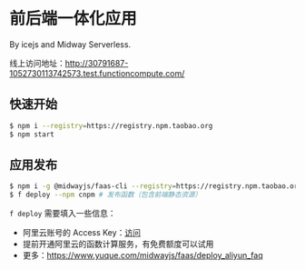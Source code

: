 # 前后端一体化应用

By icejs and Midway Serverless.

线上访问地址：http://30791687-1052730113742573.test.functioncompute.com/

## 快速开始

```bash
$ npm i --registry=https://registry.npm.taobao.org
$ npm start
```

## 应用发布

```bash
$ npm i -g @midwayjs/faas-cli --registry=https://registry.npm.taobao.org
$ f deploy --npm cnpm # 发布函数（包含前端静态资源）
```

`f deploy` 需要填入一些信息：

- 阿里云账号的 Access Key：[访问](https://ram.console.aliyun.com/manage/ak)
- 提前开通阿里云的函数计算服务，有免费额度可以试用
- 更多：https://www.yuque.com/midwayjs/faas/deploy_aliyun_faq

